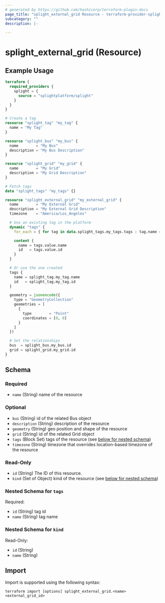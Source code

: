 ```yaml
---
# generated by https://github.com/hashicorp/terraform-plugin-docs
page_title: "splight_external_grid Resource - terraform-provider-splight"
subcategory: ""
description: |-
  
---
```


# splight_external_grid (Resource)



## Example Usage

```terraform
terraform {
  required_providers {
    splight = {
      source = "splightplatform/splight"
    }
  }
}

# Create a tag
resource "splight_tag" "my_tag" {
  name = "My Tag"
}

resource "splight_bus" "my_bus" {
  name        = "My Bus"
  description = "My Bus Description"
}

resource "splight_grid" "my_grid" {
  name        = "My Grid"
  description = "My Grid Description"
}

# Fetch tags
data "splight_tags" "my_tags" {}

resource "splight_external_grid" "my_external_grid" {
  name        = "My External Grid"
  description = "My External Grid Description"
  timezone    = "America/Los_Angeles"

  # Use an existing tag in the platform
  dynamic "tags" {
    for_each = { for tag in data.splight_tags.my_tags.tags : tag.name => tag if tag.name == "Existing Tag" }

    content {
      name = tags.value.name
      id   = tags.value.id
    }
  }

  # Or use the one created
  tags {
    name = splight_tag.my_tag.name
    id   = splight_tag.my_tag.id
  }

  geometry = jsonencode({
    type = "GeometryCollection"
    geometries = [
      {
        type        = "Point"
        coordinates = [0, 0]
      }
    ]
  })

  # Set the relationships
  bus  = splight_bus.my_bus.id
  grid = splight_grid.my_grid.id
}
```

<!-- schema generated by tfplugindocs -->
## Schema

### Required

- `name` (String) name of the resource

### Optional

- `bus` (String) id of the related Bus object
- `description` (String) description of the resource
- `geometry` (String) geo position and shape of the resource
- `grid` (String) id of the related Grid object
- `tags` (Block Set) tags of the resource (see [below for nested schema](#nestedblock--tags))
- `timezone` (String) timezone that overrides location-based timezone of the resource

### Read-Only

- `id` (String) The ID of this resource.
- `kind` (Set of Object) kind of the resource (see [below for nested schema](#nestedatt--kind))

<a id="nestedblock--tags"></a>
### Nested Schema for `tags`

Required:

- `id` (String) tag id
- `name` (String) tag name


<a id="nestedatt--kind"></a>
### Nested Schema for `kind`

Read-Only:

- `id` (String)
- `name` (String)

## Import

Import is supported using the following syntax:

```shell
terraform import [options] splight_external_grid.<name> <external_grid_id>
```
